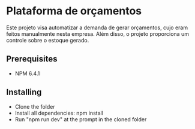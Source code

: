 # Plataforma de orçamentos

Este projeto visa automatizar a demanda de gerar orçamentos, cujo eram feitos manualmente nesta empresa.
Além disso, o projeto proporciona um controle sobre o estoque gerado.

## Prerequisites

* NPM 6.4.1

## Installing

* Clone the folder
* Install all dependencies: npm install
* Run "npm run dev" at the prompt in the cloned folder

